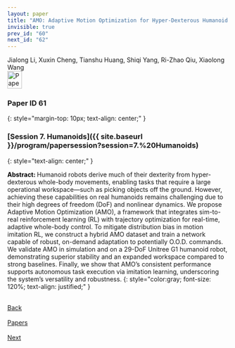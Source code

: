 ```yaml
---
layout: paper
title: "AMO: Adaptive Motion Optimization for Hyper-Dexterous Humanoid Whole-Body Control"
invisible: true
prev_id: "60"
next_id: "62"
---
```

<div class="paper-authors">
  <div class="paper-author-box">
    <div class="paper-author-name">Jialong Li, Xuxin Cheng, Tianshu Huang, Shiqi Yang, Ri-Zhao Qiu, Xiaolong Wang</div>
    <div class="paper-author-uni"></div>
  </div>
</div>

<div class="paper-pdf">
  <div>
    <a href="https://www.roboticsproceedings.org/rss21/p061.pdf" title="Download PDF" target="_blank">
      <img src="{{ site.baseurl }}/images/paper_link_cardinal_red.png" alt="Paper PDF" width="33" height="40" />
    </a>
  </div>
</div>

### Paper ID 61
{: style="margin-top: 10px; text-align: center;" }

### [Session 7. Humanoids]({{ site.baseurl }}/program/papersession?session=7.%20Humanoids)
{: style="text-align: center;" }

<b style="color: black;">Abstract: </b>Humanoid robots derive much of their dexterity from hyper-dexterous whole-body movements, enabling tasks that require a large operational workspace—such as picking objects off the ground. However, achieving these capabilities on real humanoids remains challenging due to their high degrees of freedom (DoF) and nonlinear dynamics. We propose Adaptive Motion Optimization (AMO), a framework that integrates sim-to-real reinforcement learning (RL) with trajectory optimization for real-time, adaptive whole-body control. To mitigate distribution bias in motion imitation RL, we construct a hybrid AMO dataset and train a network capable of robust, on-demand adaptation to potentially O.O.D. commands. We validate AMO in simulation and on a 29-DoF Unitree G1 humanoid robot, demonstrating superior stability and an expanded workspace compared to strong baselines. Finally, we show that AMO’s consistent performance supports autonomous task execution via imitation learning, underscoring the system’s versatility and robustness.
{: style="color:gray; font-size: 120%; text-align: justified;" }

<div class="paper-menu">
  <div class="paper-menu-inner">
    <a href="{{ site.baseurl }}/program/papers/60/" title="Previous Paper">
            <div class="paper-menu-icon">
                <i class="fa fa-chevron-left"></i><br>
                <span class="paper-menu-label">Back</span>
            </div>
        </a>
    <a href="{{ site.baseurl }}/program/papers" title="All Papers">
      <div class="paper-menu-icon">
        <i class="fa fa-list"></i><br>
        <span class="paper-menu-label">Papers</span>
      </div>
    </a>
    <a href="{{ site.baseurl }}/program/papers/62/" title="Next Paper">
            <div class="paper-menu-icon">
                <i class="fa fa-chevron-right"></i><br>
                <span class="paper-menu-label">Next</span>
            </div>
        </a>
  </div>
</div>

